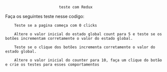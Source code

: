                            teste com Redux

Faça os seguintes teste nesse codigo:

        Teste se a pagina começa com 0 clicks

        Altere o valor inicial do estado global count para 5 e teste se os botões incrementam corretamente o valor do estado global.

        Teste se o clique dos botões incrementa corretamente o valor do estado global.

        Altere o valor inicial do counter para 10, faça um clique do botão e crie os testes para esses comportamentos
